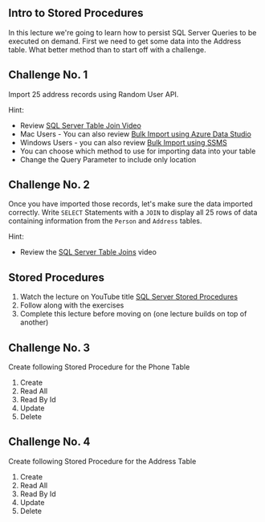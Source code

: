 ## Intro to Stored Procedures
In this lecture we're going to learn how to persist SQL Server Queries to be executed on demand. First we need to get some data into the Address table. What better method than to start off with a challenge.

## Challenge No. 1
Import 25 address records using Random User API.

Hint:
* Review [SQL Server Table Join Video](https://www.youtube.com/watch?v=OqNirtQsz88&t=25)
* Mac Users - You can also review [Bulk Import using Azure Data Studio](https://youtu.be/pKjB_ScRksY)
* Windows Users - you can also review [Bulk Import using SSMS](https://youtu.be/Xyoszy-ZjbI)
* You can choose which method to use for importing data into your table
* Change the Query Parameter to include only location

## Challenge No. 2
Once you have imported those records, let's make sure the data imported correctly. Write `SELECT` Statements with a `JOIN` to display all 25 rows of data containing information from the `Person` and `Address` tables.

Hint:
* Review the [SQL Server Table Joins](https://www.youtube.com/watch?v=OqNirtQsz88&t=1414) video

## Stored Procedures
1. Watch the lecture on YouTube title [SQL Server Stored Procedures](https://youtu.be/jjwV507fV04)
1. Follow along with the exercises
1. Complete this lecture before moving on (one lecture builds on top of another)

## Challenge No. 3
Create following Stored Procedure for the Phone Table
1. Create
1. Read All
1. Read By Id
1. Update
1. Delete

## Challenge No. 4
Create following Stored Procedure for the Address Table
1. Create
1. Read All
1. Read By Id
1. Update
1. Delete
